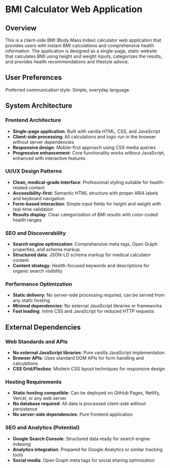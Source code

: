 # BMI Calculator Web Application

## Overview

This is a client-side BMI (Body Mass Index) calculator web application that provides users with instant BMI calculations and comprehensive health information. The application is designed as a single-page, static website that calculates BMI using height and weight inputs, categorizes the results, and provides health recommendations and lifestyle advice.

## User Preferences

Preferred communication style: Simple, everyday language.

## System Architecture

### Frontend Architecture
- **Single-page application**: Built with vanilla HTML, CSS, and JavaScript
- **Client-side processing**: All calculations and logic run in the browser without server dependencies
- **Responsive design**: Mobile-first approach using CSS media queries
- **Progressive enhancement**: Core functionality works without JavaScript, enhanced with interactive features

### UI/UX Design Patterns
- **Clean, medical-grade interface**: Professional styling suitable for health-related content
- **Accessibility-first**: Semantic HTML structure with proper ARIA labels and keyboard navigation
- **Form-based interaction**: Simple input fields for height and weight with real-time validation
- **Results display**: Clear categorization of BMI results with color-coded health ranges

### SEO and Discoverability
- **Search engine optimization**: Comprehensive meta tags, Open Graph properties, and schema markup
- **Structured data**: JSON-LD schema markup for medical calculator content
- **Content strategy**: Health-focused keywords and descriptions for organic search visibility

### Performance Optimization
- **Static delivery**: No server-side processing required, can be served from any static hosting
- **Minimal dependencies**: No external JavaScript libraries or frameworks
- **Fast loading**: Inline CSS and JavaScript for reduced HTTP requests

## External Dependencies

### Web Standards and APIs
- **No external JavaScript libraries**: Pure vanilla JavaScript implementation
- **Browser APIs**: Uses standard DOM APIs for form handling and calculations
- **CSS Grid/Flexbox**: Modern CSS layout techniques for responsive design

### Hosting Requirements
- **Static hosting compatible**: Can be deployed on GitHub Pages, Netlify, Vercel, or any web server
- **No database required**: All data is processed client-side without persistence
- **No server-side dependencies**: Pure frontend application

### SEO and Analytics (Potential)
- **Google Search Console**: Structured data ready for search engine indexing
- **Analytics integration**: Prepared for Google Analytics or similar tracking tools
- **Social media**: Open Graph meta tags for social sharing optimization